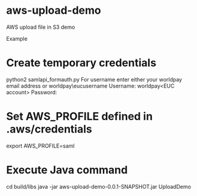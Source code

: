 # aws-upload-demo
AWS upload file in S3 demo


Example


# Create temporary credentials
python2 samlapi_formauth.py
For username enter either your worldpay email address or worldpay\eucusername
Username: worldpay\<EUC account>
Password: <EUC password>

# Set AWS_PROFILE defined in .aws/credentials
export AWS_PROFILE=saml

# Execute Java command
cd build/libs
java -jar aws-upload-demo-0.0.1-SNAPSHOT.jar UploadDemo